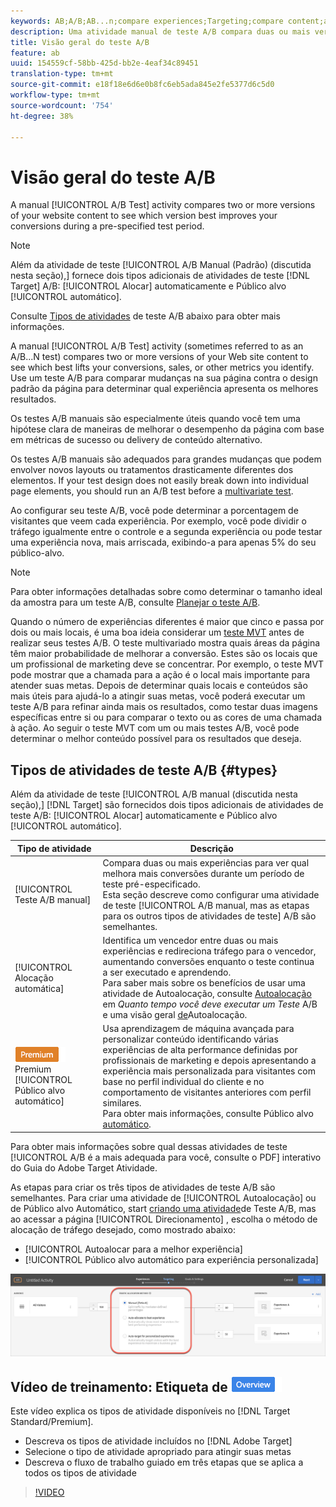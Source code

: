 ```yaml
---
keywords: AB;A/B;AB...n;compare experiences;Targeting;compare content;auto-target;auto-allocate
description: Uma atividade manual de teste A/B compara duas ou mais versões do conteúdo do site para ver qual versão melhora melhor suas conversões durante um período de teste pré-especificado.
title: Visão geral do teste A/B
feature: ab
uuid: 154559cf-58bb-425d-bb2e-4eaf34c89451
translation-type: tm+mt
source-git-commit: e18f18e6d6e0b8fc6eb5ada845e2fe5377d6c5d0
workflow-type: tm+mt
source-wordcount: '754'
ht-degree: 38%

---
```



# Visão geral do teste A/B

A manual [!UICONTROL A/B Test] activity compares two or more versions of your website content to see which version best improves your conversions during a pre-specified test period.

>[!NOTE]
>
>Além da atividade de teste [!UICONTROL A/B Manual (Padrão) (discutida nesta seção),] fornece dois tipos adicionais de atividades de teste [!DNL Target]  A/B: [!UICONTROL Alocar] automaticamente e Público alvo [!UICONTROL automático].
>
>Consulte [Tipos de atividades](#types) de teste A/B abaixo para obter mais informações.

A manual [!UICONTROL A/B Test] activity (sometimes referred to as an A/B...N test) compares two or more versions of your Web site content to see which best lifts your conversions, sales, or other metrics you identify. Use um teste A/B para comparar mudanças na sua página contra o design padrão da página para determinar qual experiência apresenta os melhores resultados.

Os testes A/B manuais são especialmente úteis quando você tem uma hipótese clara de maneiras de melhorar o desempenho da página com base em métricas de sucesso ou delivery de conteúdo alternativo.

Os testes A/B manuais são adequados para grandes mudanças que podem envolver novos layouts ou tratamentos drasticamente diferentes dos elementos. If your test design does not easily break down into individual page elements, you should run an A/B test before a [multivariate test](/help/c-activities/c-multivariate-testing/multivariate-testing.md).

Ao configurar seu teste A/B, você pode determinar a porcentagem de visitantes que veem cada experiência. Por exemplo, você pode dividir o tráfego igualmente entre o controle e a segunda experiência ou pode testar uma experiência nova, mais arriscada, exibindo-a para apenas 5% do seu público-alvo.

>[!NOTE]
>
>Para obter informações detalhadas sobre como determinar o tamanho ideal da amostra para um teste A/B, consulte [Planejar o teste A/B](../../c-activities/t-test-ab/sample-size-determination.md).

Quando o número de experiências diferentes é maior que cinco e passa por dois ou mais locais, é uma boa ideia considerar um [teste MVT](/help/c-activities/c-multivariate-testing/multivariate-testing.md) antes de realizar seus testes A/B. O teste multivariado mostra quais áreas da página têm maior probabilidade de melhorar a conversão. Estes são os locais que um profissional de marketing deve se concentrar. Por exemplo, o teste MVT pode mostrar que a chamada para a ação é o local mais importante para atender suas metas. Depois de determinar quais locais e conteúdos são mais úteis para ajudá-lo a atingir suas metas, você poderá executar um teste A/B para refinar ainda mais os resultados, como testar duas imagens específicas entre si ou para comparar o texto ou as cores de uma chamada à ação. Ao seguir o teste MVT com um ou mais testes A/B, você pode determinar o melhor conteúdo possível para os resultados que deseja.

## Tipos de atividades de teste A/B {#types}

Além da atividade de teste [!UICONTROL A/B manual (discutida nesta seção),] [!DNL Target] são fornecidos dois tipos adicionais de atividades de teste A/B: [!UICONTROL Alocar] automaticamente e Público alvo [!UICONTROL automático].

| Tipo de atividade | Descrição |
| --- | --- |
| [!UICONTROL Teste A/B manual] | Compara duas ou mais experiências para ver qual melhora mais conversões durante um período de teste pré-especificado. <br>Esta seção descreve como configurar uma atividade de teste [!UICONTROL A/B manual, mas as etapas para os outros tipos de atividades de teste]  A/B são semelhantes. |
| [!UICONTROL Alocação automática] | Identifica um vencedor entre duas ou mais experiências e redireciona tráfego para o vencedor, aumentando conversões enquanto o teste continua a ser executado e aprendendo. <br>Para saber mais sobre os benefícios de usar uma atividade de Autoalocação, consulte [Autoalocação](/help/c-activities/t-test-ab/sample-size-determination.md#auto-allocate) em *Quanto tempo você deve executar um Teste* A/B e uma visão geral [de](/help/c-activities/automated-traffic-allocation/automated-traffic-allocation.md)Autoalocação. |
| ![Etiqueta](/help/assets/premium.png) Premium [!UICONTROL Público alvo automático] | Usa aprendizagem de máquina avançada para personalizar conteúdo identificando várias experiências de alta performance definidas por profissionais de marketing e depois apresentando a experiência mais personalizada para visitantes com base no perfil individual do cliente e no comportamento de visitantes anteriores com perfil similares. <br>Para obter mais informações, consulte Público alvo [automático](/help/c-activities/auto-target/auto-target-to-optimize.md). |

Para obter mais informações sobre qual dessas atividades de teste [!UICONTROL A/B é a mais adequada para você, consulte o PDF] interativo do Guia do [](/help/c-activities/target-activities-guide.md)Adobe Target Atividade.

As etapas para criar os três tipos de atividades de teste  A/B são semelhantes. Para criar uma atividade de [!UICONTROL Autoalocação] ou de Público alvo  Automático, start [criando uma atividade](/help/c-activities/t-test-ab/t-test-create-ab/test-create-ab.md)de Teste A/B, mas ao acessar a página [!UICONTROL Direcionamento] , escolha o método de alocação de tráfego desejado, como mostrado abaixo:

* [!UICONTROL Autoalocar para a melhor experiência]
* [!UICONTROL Público alvo automático para experiência personalizada]

![Configurações do Método de Alocação de Tráfego](/help/c-activities/t-test-ab/t-test-create-ab/assets/traffic-allocation-method.png)

## Vídeo de treinamento: Etiqueta de ![Visão Geral de Tipos de atividades (9:03)](/help/assets/overview.png)

Este vídeo explica os tipos de atividade disponíveis no [!DNL Target Standard/Premium].

* Descreva os tipos de atividade incluídos no [!DNL Adobe Target]
* Selecione o tipo de atividade apropriado para atingir suas metas
* Descreva o fluxo de trabalho guiado em três etapas que se aplica a todos os tipos de atividade

>[!VIDEO](https://video.tv.adobe.com/v/17386)
